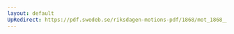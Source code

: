 ```yaml
---
layout: default
UpRedirect: https://pdf.swedeb.se/riksdagen-motions-pdf/1868/mot_1868__fk__00069/mot_1868__fk__00069_002.pdf
---
```

